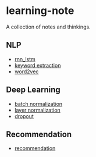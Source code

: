 # learning-note
A collection of notes and thinkings.

## NLP
* [rnn_lstm](https://github.com/kaikefly/learning-note/tree/master/deep_learning/rnn_lstm)
* [keyword extraction](https://github.com/kaikefly/learning-note/blob/master/nlp/keyword-extraction)
* [word2vec](https://github.com/kaikefly/learning-note/blob/master/nlp/word2vec.pdf)

## Deep Learning
* [batch normalization](https://github.com/kaikefly/learning-note/blob/master/deep_learning/batch_normalization.ipynb)
* [layer normalization](https://github.com/kaikefly/learning-note/blob/master/deep_learning/layer_normalization.ipynb)
* [dropout]()

## Recommendation
* [recommendation](https://github.com/kaikefly/learning-note/blob/master/recommendation)
